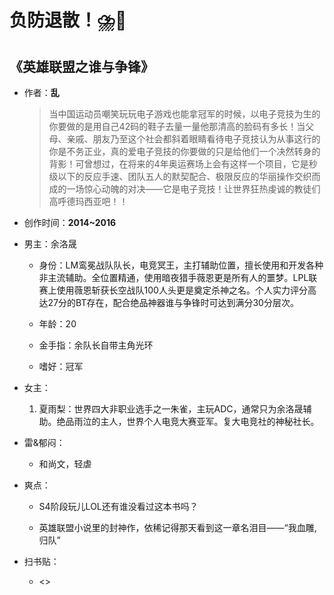 # 负防退散！⛈️🤢

## 《英雄联盟之谁与争锋》

- 作者：**乱**
  
    > 当中国运动员嘲笑玩玩电子游戏也能拿冠军的时候，以电子竞技为生的你要做的是用自己42码的鞋子去量一量他那清高的脸码有多长！当父母、亲戚、朋友乃至这个社会都斜着眼睛看待电子竞技认为从事这行的你是不务正业，真的爱电子竞技的你要做的只是给他们一个决然转身的背影！可曾想过，在将来的4年奥运赛场上会有这样一个项目，它是秒级以下的反应手速、团队五人的默契配合、极限反应的华丽操作交织而成的一场惊心动魄的对决——它是电子竞技！让世界狂热虔诚的教徒们高呼德玛西亚吧！！

- 创作时间：**2014~2016**

- 男主：余洛晟

  * 身份：LM鸾冕战队队长，电竞冥王，主打辅助位置，擅长使用和开发各种非主流辅助。全位置精通，使用暗夜猎手薇恩更是所有人的噩梦。LPL联赛上使用薇恩斩获长空战队100人头更是奠定杀神之名。个人实力评分高达27分的BT存在，配合绝品神器谁与争锋时可达到满分30分层次。
  
  * 年龄：20
  * 金手指：余队长自带主角光环
  * 嗜好：冠军

- 女主：

  1. 夏雨梨：世界四大非职业选手之一朱雀，主玩ADC，通常只为余洛晟辅助。绝品雨泣的主人，世界个人电竞大赛亚军。复大电竞社的神秘社长。

- 雷&郁闷：

  * 和尚文，轻虐

- 爽点：
  
  * S4阶段玩儿LOL还有谁没看过这本书吗？

  * 英雄联盟小说里的封神作，依稀记得那天看到这一章名泪目——“我血雕,归队”

- 扫书贴：
  
  * <>